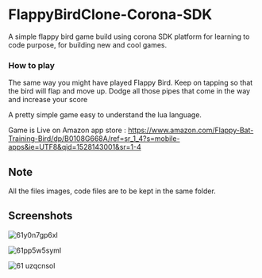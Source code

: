 # FlappyBirdClone-Corona-SDK

A simple flappy bird game build using corona SDK platform for learning to code purpose, for building new and cool games.

### How to play
The same way you might have played Flappy Bird.
Keep on tapping so that the bird will flap and move up.
Dodge all those pipes that come in the way and increase your score

A pretty simple game easy to understand the lua language.

Game is Live on Amazon app store : https://www.amazon.com/Flappy-Bat-Training-Bird/dp/B0108G668A/ref=sr_1_4?s=mobile-apps&ie=UTF8&qid=1528143001&sr=1-4

## Note 
All the files images, code files are to be kept in the same folder.

## Screenshots
![61y0n7gp6xl](https://user-images.githubusercontent.com/15246084/40939193-9745605a-6861-11e8-9e15-758146a29817.png)

![61pp5w5syml](https://user-images.githubusercontent.com/15246084/40939201-9d5f1a4e-6861-11e8-9295-450abaa8789b.png)

![61 uzqcnsol](https://user-images.githubusercontent.com/15246084/40939213-a378335c-6861-11e8-95ba-2351a6b09259.png)
